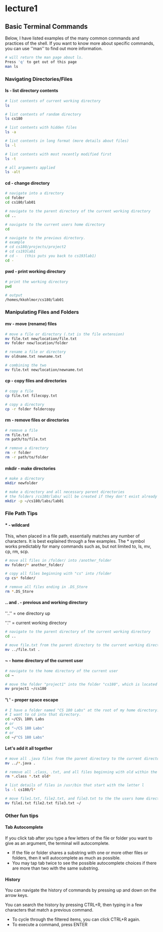# lecture1 #

## Basic Terminal Commands ##

Below, I have listed examples of the many common commands and practices of the
shell. If you want to know more about specific commands, you can use ''man'' to
find out more information.


```bash
# will return the man page about ls.
Press 'q' to get out of this page
man ls
```

### Navigating Directories/Files ###

#### ls - list directory contents ####

```bash
# list contents of current working directory
ls

# list contents of random directory
ls cs180

# list contents with hidden files
ls -a

# list contents in long format (more details about files)
ls -l

# list contents with most recently modified first
ls -t

# all arguments applied
ls -alt
```

#### cd - change directory ####

```bash
# navigate into a directory
cd folder
cd cs180/lab01

# navigate to the parent directory of the current working directory
cd ..

# navigate to the current users home directory
cd

# navigate to the previous directory.
# example
# cd cs180/projects/project2
# cd cs193lab1
# cd -   (this puts you back to cs193lab1)
cd -
```

#### pwd - print working directory ####

```bash
# print the working directory
pwd

# output
/homes/kkohlmor/cs180/lab01
```

### Manipulating Files and Folders ###
#### mv - move (rename) files ####

```bash
# move a file or directory (.txt is the file extension)
mv file.txt new/location/file.txt
mv folder new/location/folder

# rename a file or directory
mv oldname.txt newname.txt

# combining the two
mv file.txt new/location/newname.txt
```

#### cp - copy files and directories ####
```bash
# copy a file
cp file.txt filecopy.txt

# copy a directory
cp -r folder foldercopy
```

#### rm - remove files or directories ####

```bash
# remove a file
rm file.txt
rm path/to/file.txt

# remove a directory
rm -r folder
rm -r path/to/folder
```

#### mkdir - make directories ####

```bash
# make a directory
mkdir newfolder

# make a directory and all necessary parent directories
# the folders /cs180/labs/ will be created if they don't exist already
mkdir -p ~/cs180/labs/lab01
```

### File Path Tips ###
#### * - wildcard ####
This, when placed in a file path, essentially matches any number of characters. It is best explained through a few examples. The * symbol works predictably for many commands such as, but not limited to, ls, mv, cp, rm, scp.

```bash
# move all files in /folder/ into /another_folder
mv folder/* another_folder/

# copy all files beginning with "cs" into /folder
cp cs* folder/

# remove all files ending in .DS_Store
rm *.DS_Store
```

#### .. and . - previous and working directory  ####

''..'' = one directory up

''.'' = current working directory

```bash
# navigate to the parent directory of the current working directory
cd ..

# move file.txt from the parent directory to the current working directory
mv ../file.txt .
```

#### ~ - home directory of the current user  ####

```bash
# navigate to the home directory of the current user
cd ~

# move the folder "project1" into the folder "cs180", which is located at the root of the user's home directory
mv project1 ~/cs180
```

#### '\ ' - proper space escape ####

```bash
# I have a folder named "CS 180 Labs" at the root of my home directory.
# I want to cd into that directory.
cd ~/CS\ 180\ Labs
# or
cd "~/CS 180 Labs"
# or
cd ~/"CS 180 Labs"
```


#### Let's add it all together ####
```bash
# move all .java files from the parent directory to the current directory
mv ../*.java .

# remove all .class, .txt, and all files beginning with old within the current directory
rm *.class *.txt old*

# list details of files in /usr/bin that start with the letter l
ls -l cs180/l*

# move file1.txt, file2.txt, and file3.txt to the the users home directory
mv file1.txt file2.txt file3.txt ~/
```


### Other fun tips ###

#### Tab Autocomplete ####
If you click tab after you type a few letters of the file or folder you want to give as an argument, the terminal will autocomplete.

- If the file or folder shares a substring with one or more other files or folders, then it will autocomplete as much as possible.
- You may tap tab twice to see the possible autocomplete choices if there are more than two with the same substring.

#### History ####
You can navigate the history of commands by pressing up and down on the arrow keys.

You can search the history by pressing CTRL+R, then typing in a few characters that match a previous command.

- To cycle through the filtered items, you can click CTRL+R again.
- To execute a command, press ENTER
